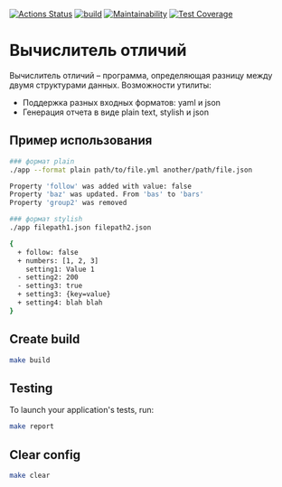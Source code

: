 [![Actions Status](https://github.com/DmitryNikolaev98/java-project-lvl2/workflows/hexlet-check/badge.svg)](https://github.com//java-project-lvl2/actions)
[![build](https://github.com/DmitryNikolaev98/java-project-lvl2/actions/workflows/main.yml/badge.svg)](https://github.com/DmitryNikolaev98/java-project-lvl2/actions/workflows/build-check.yml)
[![Maintainability](https://api.codeclimate.com/v1/badges/886e5f1e4965ba34772a/maintainability)](https://codeclimate.com/github/DmitryNikolaev98/java-project-lvl2/maintainability)
[![Test Coverage](https://api.codeclimate.com/v1/badges/886e5f1e4965ba34772a/test_coverage)](https://codeclimate.com/github/DmitryNikolaev98/java-project-lvl2/test_coverage)

# Вычислитель отличий
Вычислитель отличий – программа, определяющая разницу между двумя структурами данных.
Возможности утилиты:
* Поддержка разных входных форматов: yaml и json
* Генерация отчета в виде plain text, stylish и json

## Пример использования

```bash
### формат plain
./app --format plain path/to/file.yml another/path/file.json

Property 'follow' was added with value: false
Property 'baz' was updated. From 'bas' to 'bars'
Property 'group2' was removed

### формат stylish
./app filepath1.json filepath2.json

{
  + follow: false
  + numbers: [1, 2, 3]
    setting1: Value 1
  - setting2: 200
  - setting3: true
  + setting3: {key=value}
  + setting4: blah blah
}
```


## Create build

```bash
make build
```

## Testing

To launch your application's tests, run:

```bash
make report
```

## Clear config

```bash
make clear
```
